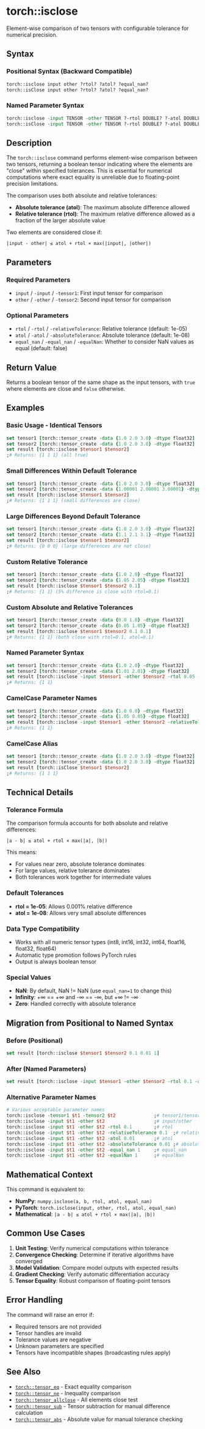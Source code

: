 # torch::isclose

Element-wise comparison of two tensors with configurable tolerance for numerical precision.

## Syntax

### Positional Syntax (Backward Compatible)
```tcl
torch::isclose input other ?rtol? ?atol? ?equal_nan?
torch::isClose input other ?rtol? ?atol? ?equal_nan?
```

### Named Parameter Syntax  
```tcl
torch::isclose -input TENSOR -other TENSOR ?-rtol DOUBLE? ?-atol DOUBLE? ?-equal_nan BOOL?
torch::isClose -input TENSOR -other TENSOR ?-rtol DOUBLE? ?-atol DOUBLE? ?-equal_nan BOOL?
```

## Description

The `torch::isclose` command performs element-wise comparison between two tensors, returning a boolean tensor indicating where the elements are "close" within specified tolerances. This is essential for numerical computations where exact equality is unreliable due to floating-point precision limitations.

The comparison uses both absolute and relative tolerances:
- **Absolute tolerance (atol)**: The maximum absolute difference allowed
- **Relative tolerance (rtol)**: The maximum relative difference allowed as a fraction of the larger absolute value

Two elements are considered close if:
```
|input - other| ≤ atol + rtol × max(|input|, |other|)
```

## Parameters

### Required Parameters
- `input` / `-input` / `-tensor1`: First input tensor for comparison
- `other` / `-other` / `-tensor2`: Second input tensor for comparison

### Optional Parameters
- `rtol` / `-rtol` / `-relativeTolerance`: Relative tolerance (default: 1e-05)
- `atol` / `-atol` / `-absoluteTolerance`: Absolute tolerance (default: 1e-08)  
- `equal_nan` / `-equal_nan` / `-equalNan`: Whether to consider NaN values as equal (default: false)

## Return Value

Returns a boolean tensor of the same shape as the input tensors, with `true` where elements are close and `false` otherwise.

## Examples

### Basic Usage - Identical Tensors
```tcl
set tensor1 [torch::tensor_create -data {1.0 2.0 3.0} -dtype float32]
set tensor2 [torch::tensor_create -data {1.0 2.0 3.0} -dtype float32]
set result [torch::isclose $tensor1 $tensor2]
;# Returns: {1 1 1} (all true)
```

### Small Differences Within Default Tolerance
```tcl
set tensor1 [torch::tensor_create -data {1.0 2.0 3.0} -dtype float32]
set tensor2 [torch::tensor_create -data {1.00001 2.00001 3.00001} -dtype float32]
set result [torch::isclose $tensor1 $tensor2]
;# Returns: {1 1 1} (small differences are close)
```

### Large Differences Beyond Default Tolerance  
```tcl
set tensor1 [torch::tensor_create -data {1.0 2.0 3.0} -dtype float32]
set tensor2 [torch::tensor_create -data {1.1 2.1 3.1} -dtype float32]
set result [torch::isclose $tensor1 $tensor2]
;# Returns: {0 0 0} (large differences are not close)
```

### Custom Relative Tolerance
```tcl
set tensor1 [torch::tensor_create -data {1.0 2.0} -dtype float32]
set tensor2 [torch::tensor_create -data {1.05 2.05} -dtype float32]
set result [torch::isclose $tensor1 $tensor2 0.1]
;# Returns: {1 1} (5% difference is close with rtol=0.1)
```

### Custom Absolute and Relative Tolerances
```tcl
set tensor1 [torch::tensor_create -data {0.0 1.0} -dtype float32]
set tensor2 [torch::tensor_create -data {0.05 1.05} -dtype float32]
set result [torch::isclose $tensor1 $tensor2 0.1 0.1]
;# Returns: {1 1} (both close with rtol=0.1, atol=0.1)
```

### Named Parameter Syntax
```tcl
set tensor1 [torch::tensor_create -data {1.0 2.0} -dtype float32]
set tensor2 [torch::tensor_create -data {1.01 2.01} -dtype float32]
set result [torch::isclose -input $tensor1 -other $tensor2 -rtol 0.05 -atol 0.01]
;# Returns: {1 1}
```

### CamelCase Parameter Names
```tcl
set tensor1 [torch::tensor_create -data {1.0 0.0} -dtype float32]
set tensor2 [torch::tensor_create -data {1.05 0.05} -dtype float32]
set result [torch::isclose -input $tensor1 -other $tensor2 -relativeTolerance 0.1 -absoluteTolerance 0.1]
;# Returns: {1 1}
```

### CamelCase Alias
```tcl
set tensor1 [torch::tensor_create -data {1.0 2.0 3.0} -dtype float32]
set tensor2 [torch::tensor_create -data {1.0 2.0 3.0} -dtype float32]
set result [torch::isClose $tensor1 $tensor2]
;# Returns: {1 1 1}
```

## Technical Details

### Tolerance Formula
The comparison formula accounts for both absolute and relative differences:
```
|a - b| ≤ atol + rtol × max(|a|, |b|)
```

This means:
- For values near zero, absolute tolerance dominates
- For large values, relative tolerance dominates
- Both tolerances work together for intermediate values

### Default Tolerances
- **rtol = 1e-05**: Allows 0.001% relative difference
- **atol = 1e-08**: Allows very small absolute differences

### Data Type Compatibility
- Works with all numeric tensor types (int8, int16, int32, int64, float16, float32, float64)
- Automatic type promotion follows PyTorch rules
- Output is always boolean tensor

### Special Values
- **NaN**: By default, NaN != NaN (use `equal_nan=1` to change this)
- **Infinity**: +∞ == +∞ and -∞ == -∞, but +∞ != -∞
- **Zero**: Handled correctly with absolute tolerance

## Migration from Positional to Named Syntax

### Before (Positional)
```tcl
set result [torch::isclose $tensor1 $tensor2 0.1 0.01 1]
```

### After (Named Parameters)
```tcl
set result [torch::isclose -input $tensor1 -other $tensor2 -rtol 0.1 -atol 0.01 -equal_nan 1]
```

### Alternative Parameter Names
```tcl
# Various acceptable parameter names
torch::isclose -tensor1 $t1 -tensor2 $t2              ;# tensor1/tensor2
torch::isclose -input $t1 -other $t2                  ;# input/other
torch::isclose -input $t1 -other $t2 -rtol 0.1        ;# rtol
torch::isclose -input $t1 -other $t2 -relativeTolerance 0.1  ;# relativeTolerance
torch::isclose -input $t1 -other $t2 -atol 0.01       ;# atol
torch::isclose -input $t1 -other $t2 -absoluteTolerance 0.01 ;# absoluteTolerance
torch::isclose -input $t1 -other $t2 -equal_nan 1     ;# equal_nan
torch::isclose -input $t1 -other $t2 -equalNan 1      ;# equalNan
```

## Mathematical Context

This command is equivalent to:
- **NumPy**: `numpy.isclose(a, b, rtol, atol, equal_nan)`
- **PyTorch**: `torch.isclose(input, other, rtol, atol, equal_nan)`
- **Mathematical**: `|a - b| ≤ atol + rtol × max(|a|, |b|)`

## Common Use Cases

1. **Unit Testing**: Verify numerical computations within tolerance
2. **Convergence Checking**: Determine if iterative algorithms have converged
3. **Model Validation**: Compare model outputs with expected results
4. **Gradient Checking**: Verify automatic differentiation accuracy
5. **Tensor Equality**: Robust comparison of floating-point tensors

## Error Handling

The command will raise an error if:
- Required tensors are not provided
- Tensor handles are invalid
- Tolerance values are negative
- Unknown parameters are specified
- Tensors have incompatible shapes (broadcasting rules apply)

## See Also

- [`torch::tensor_eq`](tensor_eq.md) - Exact equality comparison
- [`torch::tensor_ne`](tensor_ne.md) - Inequality comparison  
- [`torch::tensor_allclose`](tensor_allclose.md) - All elements close test
- [`torch::tensor_sub`](tensor_sub.md) - Tensor subtraction for manual difference calculation
- [`torch::tensor_abs`](tensor_abs.md) - Absolute value for manual tolerance checking 